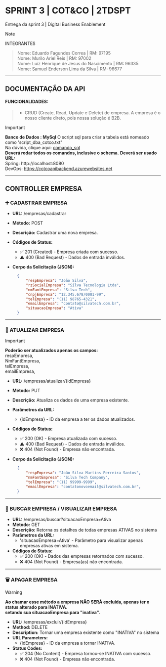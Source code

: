 # SPRINT 3 | COT&CO | 2TDSPT
Entrega da sprint 3 | Digital Business Enablement
> [!NOTE]
>INTEGRANTES

> Nome: Eduardo Fagundes Correa | RM: 97195 <BR>
> Nome: Murilo Ariel Reis | RM: 97002 <BR>
> Nome: Luiz Henrique de Jesus do Nascimento | RM: 96335 <BR>
> Nome: Samuel Enderson Lima da Silva | RM: 96677 <BR>

---
## DOCUMENTAÇÃO DA API
#### FUNCIONALIDADES:
> - CRUD (Create, Read, Update e Delete) de empresa. A empresa é o nosso cliente direto, pois nossa solução é B2B.<BR>

> [!IMPORTANT]
> **Banco de Dados : MySql**
> O script sql para criar a tabela está nomeado como 'script_dba_cotco.txt" <BR>
> Na dúvida, clique aqui: [comando_sql](https://github.com/luiznsc/cotco_webapi/blob/main/script_dba_cotco.txt) <BR>
> **Deverá rodar todos os comandos, inclusive o schema.**
> **Deverá ser usado URL:** <BR>
> Spring: http://localhost:8080 <BR>
> DevOps: https://cotcoapibackend.azurewebsites.net
  ---

## CONTROLLER EMPRESA
### :heavy_plus_sign: CADASTRAR EMPRESA
- **URL:** /empresas/cadastrar
- **Método:** POST
- **Descrição:** Cadastrar uma nova empresa.
- **Códigos de Status:**
  - :white_check_mark: 201 (Created) - Empresa criada com sucesso.
  -  :warning: 400 (Bad Request) - Dados de entrada inválidos.
- **Corpo da Solicitação (JSON):**

  ```json
    {
        "respEmpresa": "João Silva",
        "rzSocialEmpresa": "Silva Tecnologia Ltda",
        "nmFantEmpresa": "Silva Tech",
        "cnpjEmpresa": "12.345.678/0001-99",
        "telEmpresa": "(11) 98765-4321",
        "emailEmpresa": "contato@silvatech.com.br",
        "situacaoEmpresa": "Ativa"
    }

---

### :repeat: ATUALIZAR EMPRESA
> [!IMPORTANT]
> **Poderão ser atualizados apenas os campos:** <BR/>
> respEmpresa, <BR/>
> NmFantEmpresa, <BR/>
> telEmpresa,<BR/>
> emailEmpresa, <BR/>

- **URL:** /empresas/atualizar/{idEmpresa}
- **Método:** PUT
- **Descrição:** Atualiza os dados de uma empresa existente.
- **Parâmetros da URL:**
  - {idEmpresa} - ID da empresa a ter os dados atualizados.
- **Códigos de Status:**
  - :white_check_mark: 200 (OK) - Empresa atualizada com sucesso.
  - :warning: 400 (Bad Request) - Dados de entrada inválidos.
  - :x: 404 (Not Found) - Empresa não encontrada.
- **Corpo da Solicitação (JSON):**

  ```json
    {
        "respEmpresa": "João Silva Martins Ferreira Santos",
        "nmFantEmpresa": "Silva Tech Company",
        "telEmpresa": "(11) 99999-9999",
        "emailEmpresa": "contatonovoemail@silvatech.com.br",
    }

---

### :page_with_curl: BUSCAR EMPRESA / VISUALIZAR EMPRESA

- **URL:** /empresas/buscar?situacaoEmpresa=Ativa
- **Método:** GET
- **Descrição:** Retorna os detalhes de todas empresas ATIVAS no sistema
- **Parâmetros da URL:**
  - 'situacaoEmpresa=Ativa' - Parâmetro para visualizar apenas empresas ativas em sistema.
- **Códigos de Status:**
  - :white_check_mark: 200 (OK) - Dados das empresas retornados com sucesso.
  - :x: 404 (Not Found) - Empresa(as) não encontrada.

---

### :wastebasket: APAGAR EMPRESA

> [!WARNING]
> **Ao chamar esse método a empresa NÃO SERÁ excluída, apenas ter o status alterado para INATIVA.** <BR/>
> **setando sua situacaoEmpresa para "inativa".**

- **URL:** /empresas/excluir/{idEmpresa}
- **Method:** DELETE
- **Description:** Tornar uma empresa existente como "INATIVA" no sistema
- **URL Parameters:**
  - {idEmpresa} - ID da empresa a tornar INATIVA.
- **Status Codes:**
  - :white_check_mark: 204 (No Content) - Empresa tornou-se INATIVA com sucesso.
  - :x: 404 (Not Found) - Empresa não encontrada.
